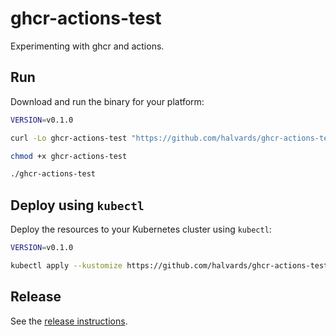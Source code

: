 # ghcr-actions-test

Experimenting with ghcr and actions.

## Run

Download and run the binary for your platform:

```sh
VERSION=v0.1.0

curl -Lo ghcr-actions-test "https://github.com/halvards/ghcr-actions-test/releases/download/$VERSION/ghcr-actions-test_$(uname -s)_$(uname -m)"

chmod +x ghcr-actions-test

./ghcr-actions-test
```

## Deploy using `kubectl`

Deploy the resources to your Kubernetes cluster using `kubectl`:

```sh
VERSION=v0.1.0

kubectl apply --kustomize https://github.com/halvards/ghcr-actions-test.git/manifests?ref=$VERSION
```

## Release

See the [release instructions](docs/release.md).
